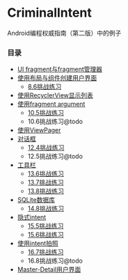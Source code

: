# CriminalIntent
Android编程权威指南（第二版）中的例子

### 目录
* [UI fragment与fragment管理器](https://github.com/uv-lab/CriminalIntent/tree/ch07)
* [使用布局与组件创建用户界面](https://github.com/uv-lab/CriminalIntent/tree/ch08)
    * [8.6挑战练习](https://github.com/uv-lab/CriminalIntent/tree/exercise8.6)
* [使用RecyclerView显示列表](https://github.com/uv-lab/CriminalIntent/tree/ch09)
* [使用fragment argument](https://github.com/uv-lab/CriminalIntent/tree/ch10)
    * [10.5挑战练习](https://github.com/uv-lab/CriminalIntent/tree/exercise10.5)
    * 10.6挑战练习@todo
* [使用ViewPager](https://github.com/uv-lab/CriminalIntent/tree/ch11)
* [对话框](https://github.com/uv-lab/CriminalIntent/tree/ch12)
    * [12.4挑战练习](https://github.com/uv-lab/CriminalIntent/tree/exercise12.4)
    * 12.5挑战练习@todo
* [工具栏](https://github.com/uv-lab/CriminalIntent/tree/ch13)
    * [13.6挑战练习](https://github.com/uv-lab/CriminalIntent/tree/exercise13.6)
    * [13.7挑战练习](https://github.com/uv-lab/CriminalIntent/tree/exercise13.7)
    * [13.8挑战练习](https://github.com/uv-lab/CriminalIntent/tree/exercise13.8)
* [SQLite数据库](https://github.com/uv-lab/CriminalIntent/tree/ch14)
    * [14.8挑战练习](https://github.com/uv-lab/CriminalIntent/tree/exercise14.8)
* [隐式intent](https://github.com/uv-lab/CriminalIntent/tree/ch15)
    * [15.5挑战练习](https://github.com/uv-lab/CriminalIntent/tree/exercise15.5)
    * [15.6挑战练习](https://github.com/uv-lab/CriminalIntent/tree/exercise15.6)
* [使用intent拍照](https://github.com/uv-lab/CriminalIntent/tree/ch16)
    * [16.7挑战练习](https://github.com/uv-lab/CriminalIntent/tree/exercise16.7)
    * 16.8挑战练习@todo
* [Master-Detail用户界面](https://github.com/uv-lab/CriminalIntent/tree/ch17)